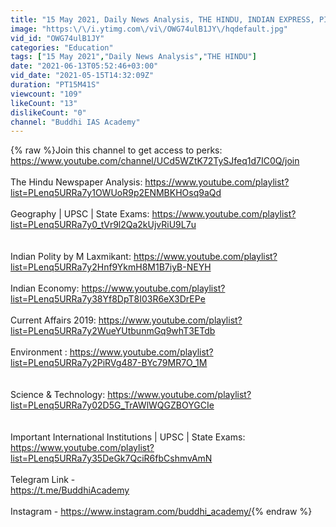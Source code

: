 ```yaml
---
title: "15 May 2021, Daily News Analysis, THE HINDU, INDIAN EXPRESS, PIB"
image: "https:\/\/i.ytimg.com\/vi\/OWG74ulB1JY\/hqdefault.jpg"
vid_id: "OWG74ulB1JY"
categories: "Education"
tags: ["15 May 2021","Daily News Analysis","THE HINDU"]
date: "2021-06-13T05:52:46+03:00"
vid_date: "2021-05-15T14:32:09Z"
duration: "PT15M41S"
viewcount: "109"
likeCount: "13"
dislikeCount: "0"
channel: "Buddhi IAS Academy"
---
```

{% raw %}Join this channel to get access to perks:<br /><a rel="nofollow" target="blank" href="https://www.youtube.com/channel/UCd5WZtK72TySJfeq1d7IC0Q/join">https://www.youtube.com/channel/UCd5WZtK72TySJfeq1d7IC0Q/join</a><br /><br />The Hindu Newspaper Analysis: <a rel="nofollow" target="blank" href="https://www.youtube.com/playlist?list=PLenq5URRa7y1OWUoR9p2ENMBKHOsq9aQd">https://www.youtube.com/playlist?list=PLenq5URRa7y1OWUoR9p2ENMBKHOsq9aQd</a><br /><br />Geography | UPSC | State Exams: <a rel="nofollow" target="blank" href="https://www.youtube.com/playlist?list=PLenq5URRa7y0_tVr9l2Qa2kUjvRiU9L7u">https://www.youtube.com/playlist?list=PLenq5URRa7y0_tVr9l2Qa2kUjvRiU9L7u</a><br /><br /><br />Indian Polity by M  Laxmikant: <a rel="nofollow" target="blank" href="https://www.youtube.com/playlist?list=PLenq5URRa7y2Hnf9YkmH8M1B7iyB-NEYH">https://www.youtube.com/playlist?list=PLenq5URRa7y2Hnf9YkmH8M1B7iyB-NEYH</a><br /><br />Indian Economy: <a rel="nofollow" target="blank" href="https://www.youtube.com/playlist?list=PLenq5URRa7y38Yf8DpT8I03R6eX3DrEPe">https://www.youtube.com/playlist?list=PLenq5URRa7y38Yf8DpT8I03R6eX3DrEPe</a><br /><br />Current Affairs  2019: <a rel="nofollow" target="blank" href="https://www.youtube.com/playlist?list=PLenq5URRa7y2WueYUtbunmGq9whT3ETdb">https://www.youtube.com/playlist?list=PLenq5URRa7y2WueYUtbunmGq9whT3ETdb</a><br /><br />Environment : <a rel="nofollow" target="blank" href="https://www.youtube.com/playlist?list=PLenq5URRa7y2PiRVg487-BYc79MR7O_1M">https://www.youtube.com/playlist?list=PLenq5URRa7y2PiRVg487-BYc79MR7O_1M</a><br /><br /><br />Science &amp; Technology: <a rel="nofollow" target="blank" href="https://www.youtube.com/playlist?list=PLenq5URRa7y02D5G_TrAWlWQGZBOYGCIe">https://www.youtube.com/playlist?list=PLenq5URRa7y02D5G_TrAWlWQGZBOYGCIe</a><br /><br /><br />Important International Institutions | UPSC | State Exams: <a rel="nofollow" target="blank" href="https://www.youtube.com/playlist?list=PLenq5URRa7y35DeGk7QciR6fbCshmvAmN">https://www.youtube.com/playlist?list=PLenq5URRa7y35DeGk7QciR6fbCshmvAmN</a><br /><br />Telegram Link -<br /><a rel="nofollow" target="blank" href="https://t.me/BuddhiAcademy">https://t.me/BuddhiAcademy</a><br /><br />Instagram - <a rel="nofollow" target="blank" href="https://www.instagram.com/buddhi_academy/">https://www.instagram.com/buddhi_academy/</a>{% endraw %}

